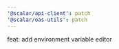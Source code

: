 ```yaml
---
'@scalar/api-client': patch
'@scalar/oas-utils': patch
---
```


feat: add environment variable editor
